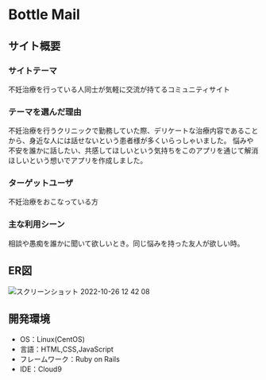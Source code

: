 # Bottle Mail

## サイト概要
### サイトテーマ
不妊治療を行っている人同士が気軽に交流が持てるコミュニティサイト

### テーマを選んだ理由
不妊治療を行うクリニックで勤務していた際、デリケートな治療内容であることから、身近な人には話せないという患者様が多くいらっしゃいました。
悩みや不安を誰かに話したい、共感してほしいという気持ちをこのアプリを通じて解消ほしいという想いでアプリを作成しました。

### ターゲットユーザ
不妊治療をおこなっている方

### 主な利用シーン
相談や愚痴を誰かに聞いて欲しいとき。同じ悩みを持った友人が欲しい時。

## ER図
![スクリーンショット 2022-10-26 12 42 08](https://user-images.githubusercontent.com/110168274/198171558-91a98ff0-819f-41d2-afb5-fc9234d19f20.png)

## 開発環境
- OS：Linux(CentOS)
- 言語：HTML,CSS,JavaScript
- フレームワーク：Ruby on Rails
- IDE：Cloud9

